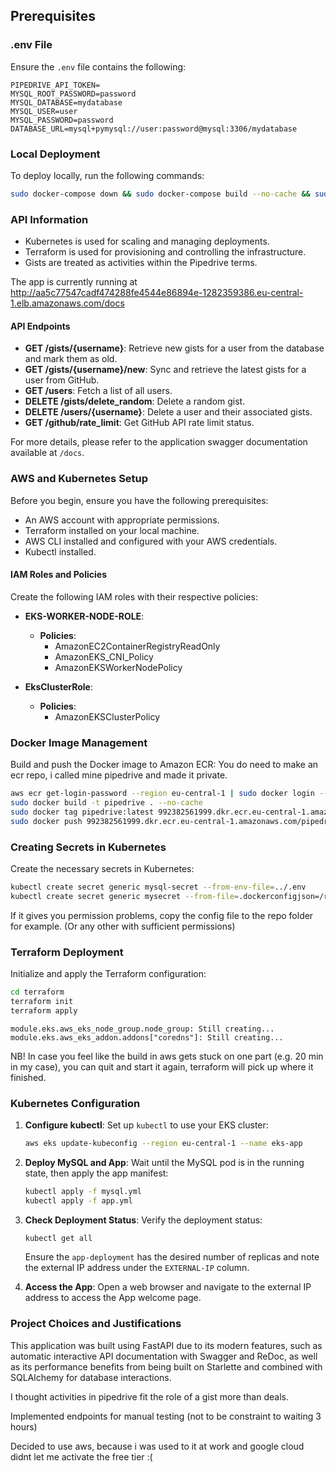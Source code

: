 ## Prerequisites

### .env File
Ensure the `.env` file contains the following:

```
PIPEDRIVE_API_TOKEN=
MYSQL_ROOT_PASSWORD=password
MYSQL_DATABASE=mydatabase
MYSQL_USER=user
MYSQL_PASSWORD=password
DATABASE_URL=mysql+pymysql://user:password@mysql:3306/mydatabase
```

### Local Deployment
To deploy locally, run the following commands:

```bash
sudo docker-compose down && sudo docker-compose build --no-cache && sudo docker-compose up
```

### API Information
- Kubernetes is used for scaling and managing deployments.
- Terraform is used for provisioning and controlling the infrastructure.
- Gists are treated as activities within the Pipedrive terms.

The app is currently running at http://aa5c77547cadf474288fe4544e86894e-1282359386.eu-central-1.elb.amazonaws.com/docs

#### API Endpoints
- **GET /gists/{username}**: Retrieve new gists for a user from the database and mark them as old.
- **GET /gists/{username}/new**: Sync and retrieve the latest gists for a user from GitHub.
- **GET /users**: Fetch a list of all users.
- **DELETE /gists/delete_random**: Delete a random gist.
- **DELETE /users/{username}**: Delete a user and their associated gists.
- **GET /github/rate_limit**: Get GitHub API rate limit status.

For more details, please refer to the application swagger documentation available at `/docs`.

### AWS and Kubernetes Setup

Before you begin, ensure you have the following prerequisites:

- An AWS account with appropriate permissions.
- Terraform installed on your local machine.
- AWS CLI installed and configured with your AWS credentials.
- Kubectl installed.

#### IAM Roles and Policies
Create the following IAM roles with their respective policies:

- **EKS-WORKER-NODE-ROLE**:
  - **Policies**:
    - AmazonEC2ContainerRegistryReadOnly
    - AmazonEKS_CNI_Policy
    - AmazonEKSWorkerNodePolicy

- **EksClusterRole**:
  - **Policies**:
    - AmazonEKSClusterPolicy

### Docker Image Management

Build and push the Docker image to Amazon ECR:
You do need to make an ecr repo, i called mine pipedrive and made it private.

```bash
aws ecr get-login-password --region eu-central-1 | sudo docker login --username AWS --password-stdin 992382561999.dkr.ecr.eu-central-1.amazonaws.com
sudo docker build -t pipedrive . --no-cache
sudo docker tag pipedrive:latest 992382561999.dkr.ecr.eu-central-1.amazonaws.com/pipedrive:latest
sudo docker push 992382561999.dkr.ecr.eu-central-1.amazonaws.com/pipedrive:latest
```

### Creating Secrets in Kubernetes

Create the necessary secrets in Kubernetes:

```bash
kubectl create secret generic mysql-secret --from-env-file=../.env
kubectl create secret generic mysecret --from-file=.dockerconfigjson=/root/.docker/config.json --type=kubernetes.io/dockerconfigjson
```
If it gives you permission problems, copy the config file to the repo folder for example. (Or any other with sufficient permissions)
### Terraform Deployment
Initialize and apply the Terraform configuration:

```bash
cd terraform
terraform init
terraform apply
```

```
module.eks.aws_eks_node_group.node_group: Still creating...
module.eks.aws_eks_addon.addons["coredns"]: Still creating...
```
NB! In case you feel like the build in aws gets stuck on one part (e.g. 20 min in my case), you can quit and start it again, terraform will pick up where it finished.
### Kubernetes Configuration

1. **Configure kubectl**: Set up `kubectl` to use your EKS cluster:

   ```bash
   aws eks update-kubeconfig --region eu-central-1 --name eks-app
   ```

2. **Deploy MySQL and App**: Wait until the MySQL pod is in the running state, then apply the app manifest:

   ```bash
   kubectl apply -f mysql.yml
   kubectl apply -f app.yml
   ```

3. **Check Deployment Status**: Verify the deployment status:

   ```bash
   kubectl get all
   ```

   Ensure the `app-deployment` has the desired number of replicas and note the external IP address under the `EXTERNAL-IP` column.

4. **Access the App**: Open a web browser and navigate to the external IP address to access the App welcome page.


### Project Choices and Justifications
This application was built using FastAPI due to its modern features, such as automatic interactive API documentation with Swagger and ReDoc, as well as its performance benefits from being built on Starlette and combined with SQLAlchemy for database interactions.

I thought activities in pipedrive fit the role of a gist more than deals.

Implemented endpoints for manual testing (not to be constraint to waiting 3 hours)

Decided to use aws, because i was used to it at work and google cloud didnt let me activate the free tier :(
